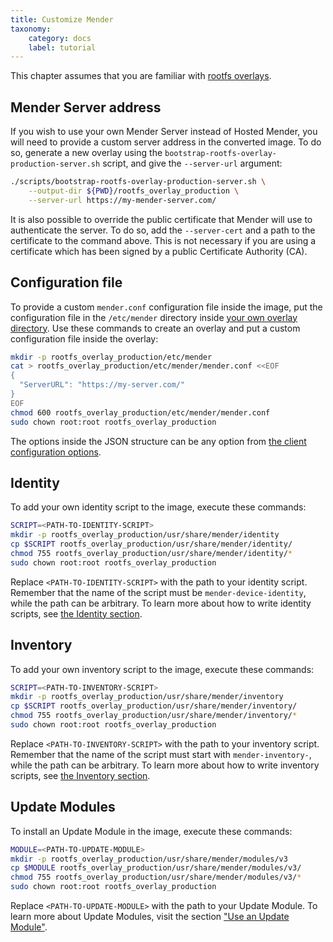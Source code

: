 ```yaml
---
title: Customize Mender
taxonomy:
    category: docs
    label: tutorial
---
```


This chapter assumes that you are familiar with [rootfs
overlays](../02.Convert-a-Mender-Debian-image/01.Customization/docs.md#rootfs-overlays).

## Mender Server address

If you wish to use your own Mender Server instead of Hosted Mender, you will need to provide a
custom server address in the converted image. To do so, generate a new overlay using the
`bootstrap-rootfs-overlay-production-server.sh` script, and give the `--server-url` argument:

```bash
./scripts/bootstrap-rootfs-overlay-production-server.sh \
    --output-dir ${PWD}/rootfs_overlay_production \
    --server-url https://my-mender-server.com/
```

It is also possible to override the public certificate that Mender will use to authenticate the
server. To do so, add the `--server-cert` and a path to the certificate to the command above. This
is not necessary if you are using a certificate which has been signed by a public Certificate
Authority (CA).

## Configuration file

To provide a custom `mender.conf` configuration file inside the image, put the configuration file in
the `/etc/mender` directory inside [your own
overlay directory](../02.Convert-a-Mender-Debian-image/01.Customization/docs.md#rootfs-overlays). Use these commands to create
an overlay and put a custom configuration file inside the overlay:

```bash
mkdir -p rootfs_overlay_production/etc/mender
cat > rootfs_overlay_production/etc/mender/mender.conf <<EOF
{
  "ServerURL": "https://my-server.com/"
}
EOF
chmod 600 rootfs_overlay_production/etc/mender/mender.conf
sudo chown root:root rootfs_overlay_production
```

The options inside the JSON structure can be any option from [the client configuration
options](../../03.Client-installation/07.Configuration/50.Configuration-options/docs.md).

## Identity

To add your own identity script to the image, execute these commands:

```bash
SCRIPT=<PATH-TO-IDENTITY-SCRIPT>
mkdir -p rootfs_overlay_production/usr/share/mender/identity
cp $SCRIPT rootfs_overlay_production/usr/share/mender/identity/
chmod 755 rootfs_overlay_production/usr/share/mender/identity/*
sudo chown root:root rootfs_overlay_production
```

Replace `<PATH-TO-IDENTITY-SCRIPT>` with the path to your identity script. Remember that the name of
the script must be `mender-device-identity`, while the path can be arbitrary. To learn more about
how to write identity scripts, see [the Identity section](../../03.Client-installation/03.Identity/docs.md).

## Inventory

To add your own inventory script to the image, execute these commands:

```bash
SCRIPT=<PATH-TO-INVENTORY-SCRIPT>
mkdir -p rootfs_overlay_production/usr/share/mender/inventory
cp $SCRIPT rootfs_overlay_production/usr/share/mender/inventory/
chmod 755 rootfs_overlay_production/usr/share/mender/inventory/*
sudo chown root:root rootfs_overlay_production
```

Replace `<PATH-TO-INVENTORY-SCRIPT>` with the path to your inventory script. Remember that the name
of the script must start with `mender-inventory-`, while the path can be arbitrary. To learn more
about how to write inventory scripts, see [the Inventory
section](../../03.Client-installation/04.Inventory/docs.md).

## Update Modules

To install an Update Module in the image, execute these commands:

```bash
MODULE=<PATH-TO-UPDATE-MODULE>
mkdir -p rootfs_overlay_production/usr/share/mender/modules/v3
cp $MODULE rootfs_overlay_production/usr/share/mender/modules/v3/
chmod 755 rootfs_overlay_production/usr/share/mender/modules/v3/*
sudo chown root:root rootfs_overlay_production
```

Replace `<PATH-TO-UPDATE-MODULE>` with the path to your Update Module. To learn more about Update
Modules, visit the section ["Use an Update Module"](../../03.Client-installation/05.Use-an-updatemodule/docs.md).
